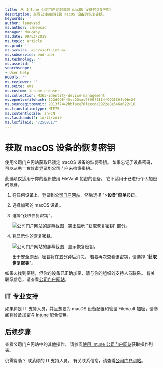 ```yaml
---
title: 从 Intune 公司门户网站获取 macOS 设备的恢复密钥
description: 查看已注册的托管 macOS 设备的恢复密钥。
keywords: ''
author: lenewsad
ms.author: lanewsad
manager: dougeby
ms.date: 09/03/2019
ms.topic: article
ms.prod: ''
ms.service: microsoft-intune
ms.subservice: end-user
ms.technology: ''
ms.assetid: ''
searchScope:
- User help
ROBOTS: ''
ms.reviewer: ''
ms.suite: ems
ms.custom: intune-enduser
ms.collection: M365-identity-device-management
ms.openlocfilehash: 822d995443ca23eac7f96f8314f9926804e0be24
ms.sourcegitcommit: 9013f7442bbface78feecde2922e8e546a622c16
ms.translationtype: MTE75
ms.contentlocale: zh-CN
ms.lasthandoff: 10/16/2019
ms.locfileid: "72508517"
---
```

# <a name="get-a-recovery-key-for-a-macos-device"></a>获取 macOS 设备的恢复密钥

使用公司门户网站获取已锁定 macOS 设备的恢复密钥。 如果忘记了设备密码，可以从另一台设备登录到公司门户来检索密钥。  

此选项仅适用于你的组织使用 FileVault 加密的设备。 它不适用于已进行个人加密的设备。

1. 在任何设备上，登录到[公司门户网站](https://portal.manage.microsoft.com)，然后选择 ">**设备**"**菜单**按钮。  
2. 选择加密的 macOS 设备。  
3. 选择“获取恢复密钥”  。  

    ![公司门户网站的屏幕截图，突出显示 "获取恢复密钥" 部分。](./media/1907-recovery2-cpweb-intune.PNG)  

4. 将显示你的恢复密钥。

    ![公司门户网站的屏幕截图，显示恢复密钥。](./media/1907-recovery-cpweb-intune.PNG)  

    出于安全原因，密钥将在五分钟后消失。 若要再次查看该密钥，请选择 "**获取恢复密钥**"。

如果未找到密钥，但你的设备已正确加密，请与你的组织的支持人员联系。 有关联系信息，请查看[公司门户网站](https://go.microsoft.com/fwlink/?linkid=2010980)。  

## <a name="it-pro-support"></a>IT 专业支持

如果你是 IT 支持人员，并且想要为 macOS 设备配置和管理 FileVault 加密，请参阅[将设备加密与 Intune 配合使用](/intune/protect/encrypt-devices)。

## <a name="next-steps"></a>后续步骤

查看公司门户网站中的其他操作。 请参阅[使用 Intune 公司门户网站](using-the-intune-company-portal-website.md)获取操作列表。  

仍需帮助？ 联系你的 IT 支持人员。 有关联系信息，请查看[公司门户网站](https://go.microsoft.com/fwlink/?linkid=2010980)。  
